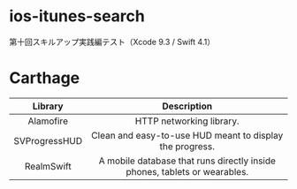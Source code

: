 # ios-itunes-search
第十回スキルアップ実践編テスト（Xcode 9.3 / Swift 4.1）

# Carthage
|Library|Description|
|:-----:|:-----:|
|Alamofire|HTTP networking library.|
|SVProgressHUD|Clean and easy-to-use HUD meant to display the progress.|
|RealmSwift|A mobile database that runs directly inside phones, tablets or wearables.|
